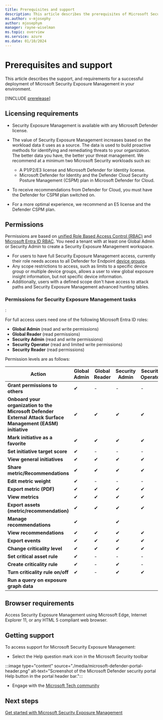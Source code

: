 ```yaml
---
title: Prerequisites and support
description: This article describes the prerequisites of Microsoft Security Exposure Management.
ms.author: v-mjosephy
author: mjosephym
manager: rayne-wiselman
ms.topic: overview
ms.service: azure
ms.date: 01/10/2024
---
```


# Prerequisites and support

This article describes the support, and requirements for a successful deployment of Microsoft Security Exposure Management in your environment.

[!INCLUDE [prerelease](../includes//prerelease.md)]

## Licensing requirements

- Security Exposure Management is available with any Microsoft Defender license. 
- The value of Security Exposure Management increases based on the workload data it uses as a source. The data is used to build proactive methods for identifying and remediating threats to your organization. The better data you have, the better your threat management. We recommend at a minimum two Microsoft Security workloads such as:

    - A P1/P2/E3 license and Microsoft Defender for Identity license.
    - Microsoft Defender for Identity and the Defender Cloud Security Posture Management (CSPM) plan in Microsoft Defender for Cloud.
- To receive recommendations from Defender for Cloud, you must have the Defender for CSPM plan switched on.

- For a more optimal experience, we recommend an E5 license and the Defender CSPM plan.

## Permissions

Permissions are based on [unified Role Based Access Control (RBAC)](/microsoft-365/security/defender/manage-rbac.md) and [Microsoft Entra ID RBAC](/entra/identity/role-based-access-control/custom-overview). You need a tenant with at least one Global Admin or Security Admin to create a Security Exposure Management workspace.

- For users to have full Security Exposure Management access, currently their role needs access to all Defender for Endpoint  [device groups](/microsoft-365/security//defender-endpoint/machine-groups).
- Any scope restrictions to access, such as limits to a specific device group or multiple device groups, allows a user to view global exposure insight information, but not specific device information.
- Additionally, users with a defined scope don't have access to attack paths and Security Exposure Management advanced hunting tables.

### Permissions for Security Exposure Management tasks

<!--To assign Microsoft Entra ID roles, see [Assign Microsoft Entra roles to users](/entra/identity/role-based-access-control/manage-roles-portal). For more information about required permissions, see Role groups.-->
<!-- Is this correct?-->
<!-- -- get url>
Users might be assigned one of the following global roles in Microsoft Entra ID to access the full experience<!--is this the right word to use?-->:


For full access users need one of the following Microsoft Entra ID roles:

- **Global Admin** (read and write permissions)
- **Global Reader** (read permissions)
- **Security Admin** (read and write permissions)
- **Security Operator** (read and limited write permissions)
- **Security Reader** (read permissions)

Permission levels are as follows:

| Action| Global Admin |Global Reader | Security Admin  | Security Operator | Security Reader |
|---------|---------|---------|---------|---------|---------|
| **Grant permissions to others** | ✔       |  -       |   -      | - | -|
|  **Onboard your organization to the Microsoft Defender External Attack Surface Management (EASM) initiative**   | ✔       |  ✔       |   ✔      | ✔ | ✔ |
|  **Mark initiative as a favorite**   | ✔       |  ✔       |   ✔      | ✔ | ✔ |
| **Set initiative target score** | ✔       |  -       |   -      | - | - |
|  **View general initiatives**  | ✔       |  ✔       |   ✔      | ✔ | ✔ |
|  **Share metric/Recommendations**   | ✔       |  ✔       |   ✔      | ✔ | ✔ |
| **Edit metric weight** | ✔       |  -       |   -      | - | - |
| **Export metric (PDF)** | ✔       |  ✔       |   ✔      | ✔ | ✔ |
|  **View metrics**  | ✔       |  ✔       |   ✔      | ✔ | ✔ |
| **Export assets (metric/recommendation)**  | ✔       |  ✔       |   ✔      | ✔ | ✔ |
|  **Manage recommendations**  |    ✔    |   |  ✔  |         |  |
|  **View recommendations**  | ✔       |  ✔       |   ✔      | ✔ | ✔ |
|  **Export events**  | ✔       |  ✔       |   ✔      | ✔ | ✔ |
|  **Change criticality level**  | ✔       |  ✔       |   ✔      | ✔ | ✔ |
| **Set critical asset rule** | ✔       |  -       |   -      | - | - |
|  **Create criticality rule**  | ✔       |    -    |   ✔      | - | - |
|  **Turn criticality rule on/off**  | ✔       |    -    |   ✔      | ✔ | - |
|  **Run a query on exposure graph data**  |        |        |         |  | |

<!--| **View security initiatives such as External Attack Surface Protection** | ✔  |-|✔ |- |- |-->
<!--|  **Resolve Attack Path** tbd- unclear if this is recommendations |        |        |         |  |-->

## Browser requirements

Access Security Exposure Management using Microsoft Edge, Internet Explorer 11, or any HTML 5 compliant web browser.
<!--###  US government customers-->

## Getting support

To access support for Microsoft Security Exposure Management:

- Select the Help question mark icon in the Microsoft Security toolbar

:::image type="content" source="./media/microsoft-defender-portal-header.png" alt-text="Screenshot of the Microsoft Defender security portal Help button in the portal header bar.":::

- Engage with the [Microsoft Tech community](https://techcommunity.microsoft.com/)  
<!--an exact url once it exists-->

<!--images -->
## Next steps

[Get started with Microsoft Security Exposure Management](get-started-exposure-management.md)
